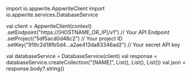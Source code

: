 import io.appwrite.AppwriteClient
import io.appwrite.services.DatabaseService

val client = AppwriteClient(context)
  .setEndpoint("https://[HOSTNAME_OR_IP]/v1") // Your API Endpoint
  .setProject("5df5acd0d48c2") // Your project ID
  .setKey("919c2d18fb5d4...a2ae413da83346ad2") // Your secret API key

val databaseService = DatabaseService(client)
val response = databaseService.createCollection("[NAME]", List<Any>(), List<Any>(), List<Any>())
val json = response.body?.string()